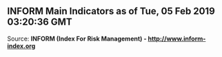 ## INFORM Main Indicators as of Tue, 05 Feb 2019 03:20:36 GMT

Source: **INFORM (Index For Risk Management) - http://www.inform-index.org**